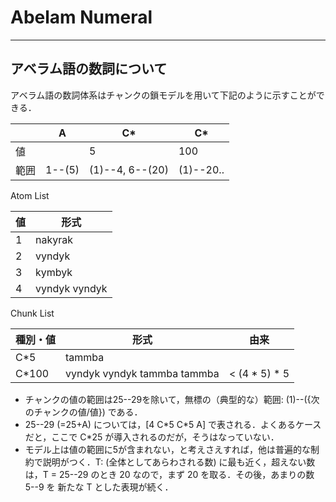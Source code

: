# Abelam Numeral

---

## アベラム語の数詞について

アベラム語の数詞体系はチャンクの鎖モデルを用いて下記のように示すことができる．

|      | A      | C\*           | C\*       |
| ---- | ------ | ------------- | --------- |
| 値   |        | 5             | 100       |
| 範囲 | 1--(5) | (1)--4, 6--(20) | (1)--20.. |

Atom List

| 値 | 形式          |
| -- | ------------- |
| 1  | nakyrak       |
| 2  | vyndyk        |
| 3  | kymbyk        |
| 4  | vyndyk vyndyk |

Chunk List

| 種別・値 | 形式                        | 由来          |
| -------- | --------------------------- | ------------- |
| C\*5     | tammba                      |               |
| C\*100   | vyndyk vyndyk tammba tammba | < (4 \* 5) \* 5 |

- チャンクの値の範囲は25--29を除いて，無標の（典型的な）範囲: (1)--({次のチャンクの値/値}) である．
- 25--29 (=25+A) については，[4 C\*5 C\*5 A] で表される．よくあるケースだと，ここで C\*25 が導入されるのだが，そうはなっていない．
- モデル上は値の範囲に5が含まれない，と考えさえすれば，他は普遍的な制約で説明がつく．T: (全体としてあらわされる数) に最も近く，超えない数は，T = 25--29 のとき 20 なので，まず 20 を取る．その後，あまりの数 5--9 を 新たな T とした表現が続く．
